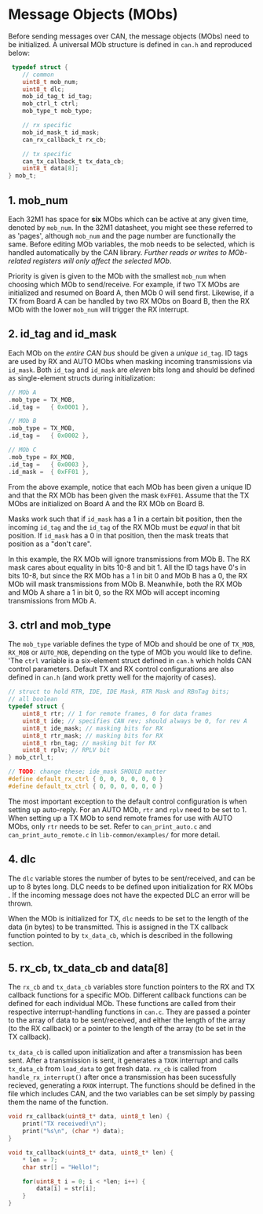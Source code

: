 # Message Objects (MObs)
Before sending messages over CAN, the message objects (MObs) need to be initialized. A universal MOb structure is defined in `can.h` and reproduced below:

``` C
 typedef struct {
    // common
    uint8_t mob_num;
    uint8_t dlc;
    mob_id_tag_t id_tag;
    mob_ctrl_t ctrl;
    mob_type_t mob_type;

    // rx specific
    mob_id_mask_t id_mask;
    can_rx_callback_t rx_cb;

    // tx specific
    can_tx_callback_t tx_data_cb;
    uint8_t data[8];
} mob_t;
```


## 1. mob_num

Each 32M1 has space for **six** MObs which can be active at any given time, denoted by `mob_num`. In the 32M1 datasheet, you might see these referred to as 'pages', although `mob_num` and the page number are functionally the same. Before editing MOb variables, the mob needs to be selected, which is handled automatically by the CAN library. _Further reads or writes to MOb-related registers will only affect the selected MOb_.

Priority is given is given to the MOb with the smallest `mob_num` when choosing which MOb to send/receive. For example, if two TX MObs are initialized and resumed on Board A, then MOb 0 will send first. Likewise, if a TX from Board A can be handled by two RX MObs on Board B, then the RX MOb with the lower `mob_num` will trigger the RX interrupt.

<!-- Check with Sidd that the above TX example is correct, and whether MOb 1 will send.-->

## 2. id_tag and id_mask

Each MOb on the _entire CAN bus_ should be given a _unique_ `id_tag`. ID tags are used by RX and AUTO MObs when masking incoming transmissions via `id_mask`. Both `id_tag` and `id_mask` are _eleven_ bits long and should be defined as single-element structs during initialization:

``` C
// MOb A
.mob_type = TX_MOB,
.id_tag =   { 0x0001 },

// MOb B
.mob_type = TX_MOB,
.id_tag =   { 0x0002 },

// MOb C
.mob_type = RX_MOB,
.id_tag =   { 0x0003 },
.id_mask =  { 0xFF01 },
```

From the above example, notice that each MOb has been given a unique ID and that the RX MOb has been given the mask `0xFF01`. Assume that the TX MObs are initialized on Board A and the RX MOb on Board B.

Masks work such that if `id_mask` has a 1 in a certain bit position, then the incoming `id_tag` and the `id_tag` of the RX MOb must be _equal_ in that bit position. If `id_mask` has a 0 in that position, then the mask treats that position as a "don't care".

In this example, the RX MOb will ignore transmissions from MOb B. The RX mask cares about equality in bits 10-8 and bit 1. All the ID tags have 0's in bits 10-8, but since the RX MOb has a 1 in bit 0 and MOb B has a 0, the RX MOb will mask transmissions from MOb B. Meanwhile, both the RX MOb and MOb A share a 1 in bit 0, so the RX MOb will accept incoming transmissions from MOb A.

## 3. ctrl and mob_type

The `mob_type` variable defines the type of MOb and should be one of `TX_MOB`, `RX_MOB` or `AUTO_MOB`, depending on the type of MOb you would like to define. 'The `ctrl` variable is a six-element struct defined in `can.h` which holds CAN control parameters. Default TX and RX control configurations are also defined in `can.h` (and work pretty well for the majority of cases).

``` C
// struct to hold RTR, IDE, IDE Mask, RTR Mask and RBnTag bits;
// all boolean
typedef struct {
    uint8_t rtr; // 1 for remote frames, 0 for data frames
    uint8_t ide; // specifies CAN rev; should always be 0, for rev A
    uint8_t ide_mask; // masking bits for RX
    uint8_t rtr_mask; // masking bits for RX
    uint8_t rbn_tag; // masking bit for RX
    uint8_t rplv; // RPLV bit
} mob_ctrl_t;

// TODO: change these; ide_mask SHOULD matter
#define default_rx_ctrl { 0, 0, 0, 0, 0, 0 }
#define default_tx_ctrl { 0, 0, 0, 0, 0, 0 }
```

The most important exception to the default control configuration is when setting up auto-reply. For an AUTO MOb, `rtr` and `rplv` need to be set to 1. When setting up a TX MOb to send remote frames for use with AUTO MObs, only `rtr` needs to be set. Refer to `can_print_auto.c` and `can_print_auto_remote.c` in `lib-common/examples/` for more detail.

## 4. dlc

The `dlc` variable stores the number of bytes to be sent/received, and can be up to 8 bytes long. DLC needs to be defined upon initialization for RX MObs <!--(and possibly TX MObs sending remote frames for auto-reply, but that's a Sidd question)-->. If the incoming message does not have the expected DLC an error will be thrown. <!--technically a warning, will test this-->

When the MOb is initialized for TX, `dlc` needs to be set to the length of the data (in bytes) to be transmitted. This is assigned in the TX callback function pointed to by `tx_data_cb`, which is described in the following section.

## 5. rx_cb, tx_data_cb and data[8]

The `rx_cb` and `tx_data_cb` variables store function pointers to the RX and TX callback functions for a specific MOb. Different callback functions can be defined for each individual MOb. These functions are called from their respective interrupt-handling functions in `can.c`. They are passed a pointer to the array of data to be sent/received, and either the length of the array (to the RX callback) or a pointer to the length of the array (to be set in the TX callback).

`tx_data_cb` is called upon initialization and after a transmission has been sent. After a transmission is sent, it generates a `TXOK` interrupt and calls `tx_data_cb` from `load_data` to get fresh data. `rx_cb` is called from `handle_rx_interrupt()` after once a transmission has been sucessfully recieved, generating a `RXOK` interrupt. The functions should be defined in the file which includes CAN, and the two variables can be set simply by passing them the name of the function.

``` C
void rx_callback(uint8_t* data, uint8_t len) {
    print("TX received!\n");
    print("%s\n", (char *) data);
}

void tx_callback(uint8_t* data, uint8_t* len) {
    * len = 7;
    char str[] = "Hello!";

    for(uint8_t i = 0; i < *len; i++) {
        data[i] = str[i];
    }
}
```
